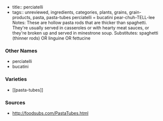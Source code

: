 - title:: perciatelli
- tags:: unreviewed, ingredients, categories, plants, grains, grain-products, pasta, pasta-tubes
perciatelli = bucatini pear-chuh-TELL-lee Notes: These are hollow pasta rods that are thicker than spaghetti. They're usually served in casseroles or with hearty meat sauces, or they're broken up and served in minestrone soup. Substitutes: spaghetti (thinner rods) OR linguine OR fettucine

### Other Names

* perciatelli
* bucatini

### Varieties

* [[pasta-tubes]]

### Sources
* http://foodsubs.com/PastaTubes.html
